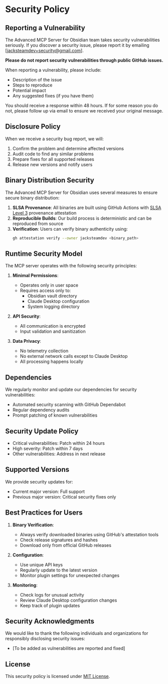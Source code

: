 # Security Policy

## Reporting a Vulnerability

The Advanced MCP Server for Obsidian team takes security vulnerabilities seriously. If you discover a security issue, please report it by emailing [jacksteamdev+security@gmail.com]. 

**Please do not report security vulnerabilities through public GitHub issues.**

When reporting a vulnerability, please include:
- Description of the issue
- Steps to reproduce
- Potential impact
- Any suggested fixes (if you have them)

You should receive a response within 48 hours. If for some reason you do not, please follow up via email to ensure we received your original message.

## Disclosure Policy

When we receive a security bug report, we will:
1. Confirm the problem and determine affected versions
2. Audit code to find any similar problems
3. Prepare fixes for all supported releases
4. Release new versions and notify users

## Binary Distribution Security

The Advanced MCP Server for Obsidian uses several measures to ensure secure binary distribution:

1. **SLSA Provenance**: All binaries are built using GitHub Actions with [SLSA Level 3](https://slsa.dev) provenance attestation
2. **Reproducible Builds**: Our build process is deterministic and can be reproduced from source
3. **Verification**: Users can verify binary authenticity using:
   ```bash
   gh attestation verify --owner jacksteamdev <binary_path>
   ```

## Runtime Security Model

The MCP server operates with the following security principles:

1. **Minimal Permissions**: 
   - Operates only in user space
   - Requires access only to:
     - Obsidian vault directory
     - Claude Desktop configuration
     - System logging directory

2. **API Security**:
   - All communication is encrypted
   - Input validation and sanitization

3. **Data Privacy**:
   - No telemetry collection
   - No external network calls except to Claude Desktop
   - All processing happens locally

## Dependencies

We regularly monitor and update our dependencies for security vulnerabilities:
- Automated security scanning with GitHub Dependabot
- Regular dependency audits
- Prompt patching of known vulnerabilities

## Security Update Policy

- Critical vulnerabilities: Patch within 24 hours
- High severity: Patch within 7 days
- Other vulnerabilities: Address in next release

## Supported Versions

We provide security updates for:
- Current major version: Full support
- Previous major version: Critical security fixes only

## Best Practices for Users

1. **Binary Verification**:
   - Always verify downloaded binaries using GitHub's attestation tools
   - Check release signatures and hashes
   - Download only from official GitHub releases

2. **Configuration**:
   - Use unique API keys
   - Regularly update to the latest version
   - Monitor plugin settings for unexpected changes

3. **Monitoring**:
   - Check logs for unusual activity
   - Review Claude Desktop configuration changes
   - Keep track of plugin updates

## Security Acknowledgments

We would like to thank the following individuals and organizations for responsibly disclosing security issues:

- [To be added as vulnerabilities are reported and fixed]

## License

This security policy is licensed under [MIT License](LICENSE).